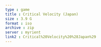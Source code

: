 ```yaml
---
type : game
title : Critical Velocity (Japan)
size : 3.9 G
format : iso
archive : zip
server : myrient
link2 : Critical%20Velocity%20%28Japan%29
---
```

